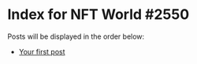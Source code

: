 # Index for NFT World #2550
Posts will be displayed in the order below:

- [Your first post](./001-first.md)

